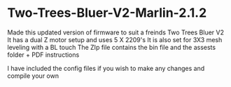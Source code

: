 # Two-Trees-Bluer-V2-Marlin-2.1.2

Made this updated version of firmware to suit a freinds Two Trees Bluer V2 
It has a dual Z motor setup and uses 5 X 2209's 
It is also set for 3X3 mesh leveling with a BL touch 
The ZIp file contains the bin file and the assests folder + PDF instructions 

I have included the config files if you wish to make any changes and compile your own 
